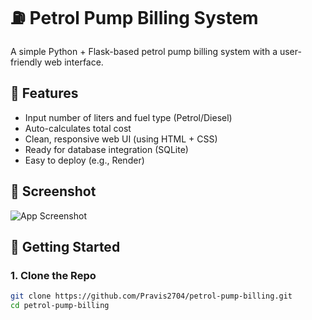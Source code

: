 # ⛽ Petrol Pump Billing System

A simple Python + Flask-based petrol pump billing system with a user-friendly web interface.

## 🧰 Features

- Input number of liters and fuel type (Petrol/Diesel)
- Auto-calculates total cost
- Clean, responsive web UI (using HTML + CSS)
- Ready for database integration (SQLite)
- Easy to deploy (e.g., Render)

## 📸 Screenshot

![App Screenshot](https://via.placeholder.com/800x400.png?text=Petrol+Pump+Billing+System+UI)

## 🚀 Getting Started

### 1. Clone the Repo

```bash
git clone https://github.com/Pravis2704/petrol-pump-billing.git
cd petrol-pump-billing
